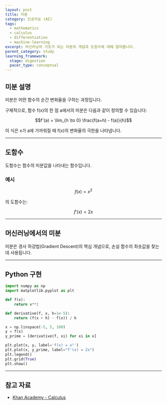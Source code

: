```yaml
---
layout: post
title: 미분
category: 인공지능 (AI)
tags:
  - mathematics
  - calculus
  - differentiation
  - machine-learning
excerpt: 머신러닝의 기초가 되는 미분의 개념과 도함수에 대해 알아봅니다.
parent_category: study
learning_framework:
  stage: digestion
  pacer_type: conceptual
---
```


## 미분 설명

미분은 어떤 함수의 순간 변화율을 구하는 과정입니다.

구체적으로, 함수 f(x)의 한 점 a에서의 미분은 다음과 같이 정의할 수 있습니다:

$$f'(a) = \lim_{h \to 0} \frac{f(a+h) - f(a)}{h}$$

이 식은 x가 a에 가까워질 때 f(x)의 변화율의 극한을 나타냅니다.

---

## 도함수

도함수는 함수의 미분값을 나타내는 함수입니다.

### 예시

$$f(x) = x^2$$

의 도함수는:

$$f'(x) = 2x$$

---

## 머신러닝에서의 미분

미분은 경사 하강법(Gradient Descent)의 핵심 개념으로, 손실 함수의 최솟값을 찾는 데 사용됩니다.

---

## Python 구현

```python
import numpy as np
import matplotlib.pyplot as plt

def f(x):
    return x**2

def derivative(f, x, h=1e-5):
    return (f(x + h) - f(x)) / h

x = np.linspace(-5, 5, 100)
y = f(x)
y_prime = [derivative(f, xi) for xi in x]

plt.plot(x, y, label='f(x) = x²')
plt.plot(x, y_prime, label="f'(x) = 2x")
plt.legend()
plt.grid(True)
plt.show()
```

---

## 참고 자료

- [Khan Academy - Calculus](https://www.khanacademy.org/math/calculus-1)
